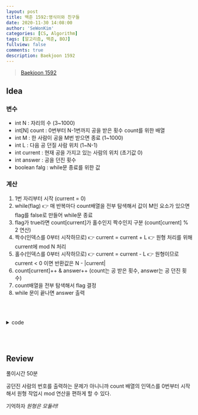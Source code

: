 ```yaml
---
layout: post
title: 백준 1592:영식이와 친구들
date: 2020-11-30 14:08:00
author: 'SeWonKim'
categories: [CS, Algorithm]
tags: [알고리즘, 백준, BOJ]
fullview: false
comments: true
description: Baekjoon 1592
---
```


> [Baekjoon 1592](https://www.acmicpc.net/problem/1592)

## Idea

### 변수

- int N : 자리의 수 (3~1000)
- int[N] count : 0번부터 N-1번까지 공을 받은 횟수 count를 위한 배열
- int M : 한 사람이 공을 M번 받으면 종료 (1~1000)
- int L : 다음 공 던질 사람 위치 (1~N-1)
- int current : 현재 공을 가지고 있는 사람의 위치 (초기값 0)
- int answer : 공을 던진 횟수
- boolean falg : while문 종료를 위한 값

### 계산

1. 1번 자리부터 시작 (current = 0)
2. while(flag) 👉 매 반복마다 count배열을 전부 탐색해서 값이 M인 요소가 있으면 flag를 false로 만들어 while문 종료
3. flag가 true라면 count[current]가 홀수인지 짝수인지 구분 (count[current] % 2 연산)
4. 짝수(인덱스를 0부터 시작하므로) 👉 current = current + L 👉 원형 처리를 위해 current에 mod N 처리
5. 홀수(인덱스를 0부터 시작하므로) 👉 current = current - L 👉 원형이므로 current < 0 이면 반환값은 N - |current|
6. count[current]++ & answer++  (count는 공 받은 횟수, answer는 공 던진 횟수)
7. count배열을 전부 탐색해서 flag 결정 
8. while 문이 끝나면 answer 출력


&nbsp;  
&nbsp;

<details>
    <summary>code</summary>
    <div markdown="1">

    ```java
    import java.util.Scanner;

    public class Main {

        public static void main(String[] args) {
            Scanner sc = new Scanner(System.in);
            int N = sc.nextInt();
            int[] count = new int[N];
            int M = sc.nextInt();
            int L = sc.nextInt();
            
            int current = 0;
            count[0] = 1;
            int answer = 0;
            boolean flag = true;
            
            while(flag) {
                
                if(count[current]%2 == 0 ) {
                    current += L;
                    current %= N;
                }
                else {
                    current -= L;
                    if(current < 0)	current = N - Math.abs(current);
                }
                
                count[current]++;
                answer++;
                
                flag = check(count, M);
            }
            
            System.out.println(answer);
            sc.close();
        }

        private static boolean check(int[] count, int m) {
            for (int i = 0; i < count.length; i++) {
                if(count[i] == m)	return false;
            }
            return true;
        }

    }
    ```

</div>
</details>

&nbsp;  
&nbsp;

## Review

풀이시간 50분

공던진 사람의 번호를 출력하는 문제가 아니니까 count 배열의 인덱스를 0번부터 시작해서 원형 작업시 mod 연산을 편하게 할 수 있다.     

기억하자 *원형은 모듈러!*

&nbsp;  
&nbsp;

